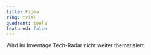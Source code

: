 ```yaml
---
title: Figma
ring: trial
quadrant: tools
featured: false
---
```


Wird im Inventage Tech-Radar nicht weiter thematisiert.
